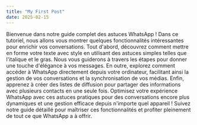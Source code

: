 ```yaml
---
title: "My First Post"
date: 2025-02-15
---
```

Bienvenue dans notre guide complet des astuces WhatsApp ! Dans ce tutoriel, nous allons vous montrer quelques fonctionnalités intéressantes pour enrichir vos conversations. Tout d'abord, découvrez comment mettre en forme votre texte avec style en utilisant des astuces simples telles que l'italique et le gras. Nous vous guiderons à travers les étapes pour donner une touche d'élégance à vos messages. En outre, explorez comment accéder à WhatsApp directement depuis votre ordinateur, facilitant ainsi la gestion de vos conversations et la synchronisation de vos médias. Enfin, apprenez à créer des listes de diffusion pour partager des informations avec plusieurs contacts en une seule fois. Optimisez votre expérience WhatsApp avec ces astuces pratiques pour des conversations encore plus dynamiques et une gestion efficace depuis n'importe quel appareil ! Suivez notre guide détaillé pour maîtriser ces fonctionnalités et profiter pleinement de tout ce que WhatsApp a à offrir.
